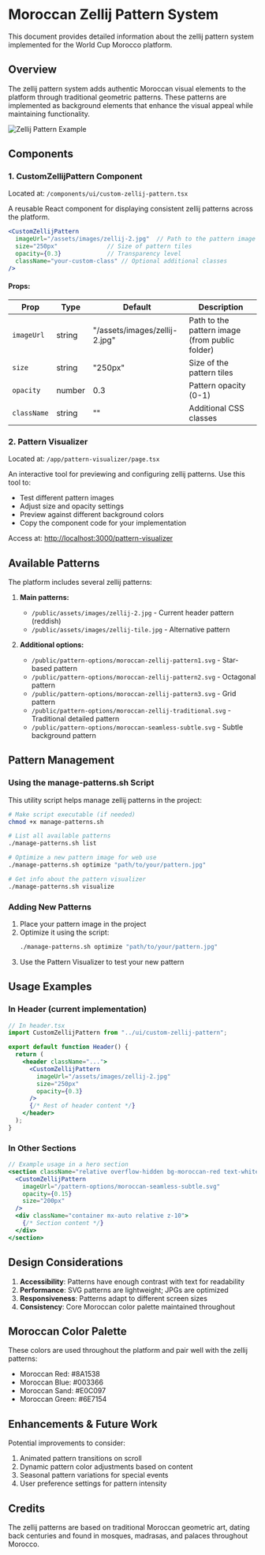 # Moroccan Zellij Pattern System

This document provides detailed information about the zellij pattern system implemented for the World Cup Morocco platform.

## Overview

The zellij pattern system adds authentic Moroccan visual elements to the platform through traditional geometric patterns. These patterns are implemented as background elements that enhance the visual appeal while maintaining functionality.

![Zellij Pattern Example](/assets/images/zellij-2.jpg)

## Components

### 1. CustomZellijPattern Component

Located at: `/components/ui/custom-zellij-pattern.tsx`

A reusable React component for displaying consistent zellij patterns across the platform.

```jsx
<CustomZellijPattern
  imageUrl="/assets/images/zellij-2.jpg"  // Path to the pattern image
  size="250px"              // Size of pattern tiles
  opacity={0.3}             // Transparency level
  className="your-custom-class" // Optional additional classes
/>
```

#### Props:

| Prop | Type | Default | Description |
|------|------|---------|-------------|
| `imageUrl` | string | "/assets/images/zellij-2.jpg" | Path to the pattern image (from public folder) |
| `size` | string | "250px" | Size of the pattern tiles |
| `opacity` | number | 0.3 | Pattern opacity (0-1) |
| `className` | string | "" | Additional CSS classes |

### 2. Pattern Visualizer

Located at: `/app/pattern-visualizer/page.tsx`

An interactive tool for previewing and configuring zellij patterns. Use this tool to:
- Test different pattern images
- Adjust size and opacity settings
- Preview against different background colors
- Copy the component code for your implementation

Access at: [http://localhost:3000/pattern-visualizer](http://localhost:3000/pattern-visualizer)

## Available Patterns

The platform includes several zellij patterns:

1. **Main patterns:**
   - `/public/assets/images/zellij-2.jpg` - Current header pattern (reddish)
   - `/public/assets/images/zellij-tile.jpg` - Alternative pattern

2. **Additional options:**
   - `/public/pattern-options/moroccan-zellij-pattern1.svg` - Star-based pattern
   - `/public/pattern-options/moroccan-zellij-pattern2.svg` - Octagonal pattern
   - `/public/pattern-options/moroccan-zellij-pattern3.svg` - Grid pattern
   - `/public/pattern-options/moroccan-zellij-traditional.svg` - Traditional detailed pattern
   - `/public/pattern-options/moroccan-seamless-subtle.svg` - Subtle background pattern

## Pattern Management

### Using the manage-patterns.sh Script

This utility script helps manage zellij patterns in the project:

```bash
# Make script executable (if needed)
chmod +x manage-patterns.sh

# List all available patterns
./manage-patterns.sh list

# Optimize a new pattern image for web use
./manage-patterns.sh optimize "path/to/your/pattern.jpg"

# Get info about the pattern visualizer
./manage-patterns.sh visualize
```

### Adding New Patterns

1. Place your pattern image in the project
2. Optimize it using the script:
   ```bash
   ./manage-patterns.sh optimize "path/to/your/pattern.jpg"
   ```
3. Use the Pattern Visualizer to test your new pattern

## Usage Examples

### In Header (current implementation)

```jsx
// In header.tsx
import CustomZellijPattern from "../ui/custom-zellij-pattern";

export default function Header() {
  return (
    <header className="...">
      <CustomZellijPattern 
        imageUrl="/assets/images/zellij-2.jpg"
        size="250px"
        opacity={0.3}
      />
      {/* Rest of header content */}
    </header>
  );
}
```

### In Other Sections

```jsx
// Example usage in a hero section
<section className="relative overflow-hidden bg-moroccan-red text-white">
  <CustomZellijPattern 
    imageUrl="/pattern-options/moroccan-seamless-subtle.svg" 
    opacity={0.15}
    size="200px"
  />
  <div className="container mx-auto relative z-10">
    {/* Section content */}
  </div>
</section>
```

## Design Considerations

1. **Accessibility**: Patterns have enough contrast with text for readability
2. **Performance**: SVG patterns are lightweight; JPGs are optimized
3. **Responsiveness**: Patterns adapt to different screen sizes
4. **Consistency**: Core Moroccan color palette maintained throughout

## Moroccan Color Palette

These colors are used throughout the platform and pair well with the zellij patterns:

- Moroccan Red: #8A1538
- Moroccan Blue: #003366
- Moroccan Sand: #E0C097
- Moroccan Green: #6E7154

## Enhancements & Future Work

Potential improvements to consider:

1. Animated pattern transitions on scroll
2. Dynamic pattern color adjustments based on content
3. Seasonal pattern variations for special events
4. User preference settings for pattern intensity

## Credits

The zellij patterns are based on traditional Moroccan geometric art, dating back centuries and found in mosques, madrasas, and palaces throughout Morocco.
